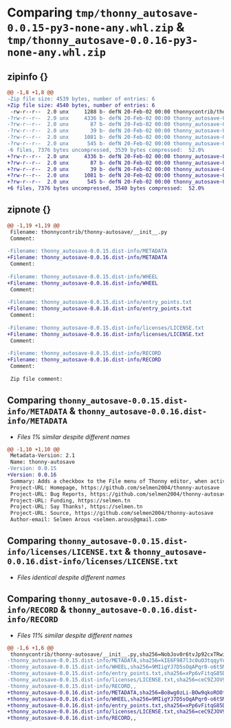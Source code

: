 # Comparing `tmp/thonny_autosave-0.0.15-py3-none-any.whl.zip` & `tmp/thonny_autosave-0.0.16-py3-none-any.whl.zip`

## zipinfo {}

```diff
@@ -1,8 +1,8 @@
-Zip file size: 4539 bytes, number of entries: 6
+Zip file size: 4540 bytes, number of entries: 6
 -rw-r--r--  2.0 unx     1288 b- defN 20-Feb-02 00:00 thonnycontrib/thonny-autosave/__init__.py
-?rw-r--r--  2.0 unx     4336 b- defN 20-Feb-02 00:00 thonny_autosave-0.0.15.dist-info/METADATA
-?rw-r--r--  2.0 unx       87 b- defN 20-Feb-02 00:00 thonny_autosave-0.0.15.dist-info/WHEEL
-?rw-r--r--  2.0 unx       39 b- defN 20-Feb-02 00:00 thonny_autosave-0.0.15.dist-info/entry_points.txt
-?rw-r--r--  2.0 unx     1081 b- defN 20-Feb-02 00:00 thonny_autosave-0.0.15.dist-info/licenses/LICENSE.txt
-?rw-r--r--  2.0 unx      545 b- defN 20-Feb-02 00:00 thonny_autosave-0.0.15.dist-info/RECORD
-6 files, 7376 bytes uncompressed, 3539 bytes compressed:  52.0%
+?rw-r--r--  2.0 unx     4336 b- defN 20-Feb-02 00:00 thonny_autosave-0.0.16.dist-info/METADATA
+?rw-r--r--  2.0 unx       87 b- defN 20-Feb-02 00:00 thonny_autosave-0.0.16.dist-info/WHEEL
+?rw-r--r--  2.0 unx       39 b- defN 20-Feb-02 00:00 thonny_autosave-0.0.16.dist-info/entry_points.txt
+?rw-r--r--  2.0 unx     1081 b- defN 20-Feb-02 00:00 thonny_autosave-0.0.16.dist-info/licenses/LICENSE.txt
+?rw-r--r--  2.0 unx      545 b- defN 20-Feb-02 00:00 thonny_autosave-0.0.16.dist-info/RECORD
+6 files, 7376 bytes uncompressed, 3540 bytes compressed:  52.0%
```

## zipnote {}

```diff
@@ -1,19 +1,19 @@
 Filename: thonnycontrib/thonny-autosave/__init__.py
 Comment: 
 
-Filename: thonny_autosave-0.0.15.dist-info/METADATA
+Filename: thonny_autosave-0.0.16.dist-info/METADATA
 Comment: 
 
-Filename: thonny_autosave-0.0.15.dist-info/WHEEL
+Filename: thonny_autosave-0.0.16.dist-info/WHEEL
 Comment: 
 
-Filename: thonny_autosave-0.0.15.dist-info/entry_points.txt
+Filename: thonny_autosave-0.0.16.dist-info/entry_points.txt
 Comment: 
 
-Filename: thonny_autosave-0.0.15.dist-info/licenses/LICENSE.txt
+Filename: thonny_autosave-0.0.16.dist-info/licenses/LICENSE.txt
 Comment: 
 
-Filename: thonny_autosave-0.0.15.dist-info/RECORD
+Filename: thonny_autosave-0.0.16.dist-info/RECORD
 Comment: 
 
 Zip file comment:
```

## Comparing `thonny_autosave-0.0.15.dist-info/METADATA` & `thonny_autosave-0.0.16.dist-info/METADATA`

 * *Files 1% similar despite different names*

```diff
@@ -1,10 +1,10 @@
 Metadata-Version: 2.1
 Name: thonny-autosave
-Version: 0.0.15
+Version: 0.0.16
 Summary: Adds a checkbox to the File menu of Thonny editor, when activated , Automatically saves current file every 10 seconds
 Project-URL: Homepage, https://github.com/selmen2004/thonny-autosave
 Project-URL: Bug Reports, https://github.com/selmen2004/thonny-autosave/issues
 Project-URL: Funding, https://selmen.tn
 Project-URL: Say Thanks!, https://selmen.tn
 Project-URL: Source, https://github.com/selmen2004/thonny-autosave
 Author-email: Selmen Arous <selmen.arous@gmail.com>
```

## Comparing `thonny_autosave-0.0.15.dist-info/licenses/LICENSE.txt` & `thonny_autosave-0.0.16.dist-info/licenses/LICENSE.txt`

 * *Files identical despite different names*

## Comparing `thonny_autosave-0.0.15.dist-info/RECORD` & `thonny_autosave-0.0.16.dist-info/RECORD`

 * *Files 11% similar despite different names*

```diff
@@ -1,6 +1,6 @@
 thonnycontrib/thonny-autosave/__init__.py,sha256=NobJov0r6tvJp92cxTRwih4NSfN-6ZN6vWBwK5XSRKE,1288
-thonny_autosave-0.0.15.dist-info/METADATA,sha256=kIE6F987l3c0uO3tqqyYoO4sxuOx9lTvZP41oPgB1BA,4336
-thonny_autosave-0.0.15.dist-info/WHEEL,sha256=9MIigYJ7D5sOqAPqr0-o6tSMY_nQ7c6kvtvyeUB99YQ,87
-thonny_autosave-0.0.15.dist-info/entry_points.txt,sha256=xPp6vFitqG85D-kOcIEWjIZmvD2l53YiMbrwjZFpjZw,39
-thonny_autosave-0.0.15.dist-info/licenses/LICENSE.txt,sha256=ceC9ZJOV9H6CtQDcYmHOS46NA3dHJ_WD4J9blH513pc,1081
-thonny_autosave-0.0.15.dist-info/RECORD,,
+thonny_autosave-0.0.16.dist-info/METADATA,sha256=Bo8wg0zLi-BOw9qkoROOfYi5qWnGYislmqOPwOKpYOQ,4336
+thonny_autosave-0.0.16.dist-info/WHEEL,sha256=9MIigYJ7D5sOqAPqr0-o6tSMY_nQ7c6kvtvyeUB99YQ,87
+thonny_autosave-0.0.16.dist-info/entry_points.txt,sha256=xPp6vFitqG85D-kOcIEWjIZmvD2l53YiMbrwjZFpjZw,39
+thonny_autosave-0.0.16.dist-info/licenses/LICENSE.txt,sha256=ceC9ZJOV9H6CtQDcYmHOS46NA3dHJ_WD4J9blH513pc,1081
+thonny_autosave-0.0.16.dist-info/RECORD,,
```


